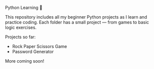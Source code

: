 Python Learning 🐍

This repository includes all my beginner Python projects as I learn and practice coding.
Each folder has a small project — from games to basic logic exercises.

Projects so far:
- Rock Paper Scissors Game
- Password Generator

More coming soon!
